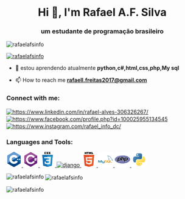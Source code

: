 <h1 align="center">Hi 👋, I'm Rafael A.F. Silva</h1>
<h3 align="center">um estudante de programação brasileiro</h3>

<p align="left"> <img src="https://komarev.com/ghpvc/?username=rafaelafsinfo&label=visitantes&color=660066&style=flat" alt="rafaelafsinfo" /> </p>

<p align="left"> <a href="https://github.com/ryo-ma/github-profile-trophy"><img src="https://github-profile-trophy.vercel.app/?username=rafaelafsinfo" alt="rafaelafsinfo" /></a> </p>

- 🌱 estou aprendendo atualmente **python,c#,html,css,php,My sql**

- 📫 How to reach me **rafaell.freitas2017@gmail.com**

<h3 align="left">Connect with me:</h3>
<p align="left">
<a href="https://linkedin.com/in/https://www.linkedin.com/in/rafael-alves-306326267/" target="blank"><img align="center" src="https://raw.githubusercontent.com/rahuldkjain/github-profile-readme-generator/master/src/images/icons/Social/linked-in-alt.svg" alt="https://www.linkedin.com/in/rafael-alves-306326267/" height="30" width="40" /></a>
<a href="https://fb.com/https://www.facebook.com/profile.php?id=100025955134545" target="blank"><img align="center" src="https://raw.githubusercontent.com/rahuldkjain/github-profile-readme-generator/master/src/images/icons/Social/facebook.svg" alt="https://www.facebook.com/profile.php?id=100025955134545" height="30" width="40" /></a>
<a href="https://instagram.com/https://www.instagram.com/rafael_info_dc/" target="blank"><img align="center" src="https://raw.githubusercontent.com/rahuldkjain/github-profile-readme-generator/master/src/images/icons/Social/instagram.svg" alt="https://www.instagram.com/rafael_info_dc/" height="30" width="40" /></a>
</p>

<h3 align="left">Languages and Tools:</h3>
<p align="left"> <a href="https://www.w3schools.com/cpp/" target="_blank" rel="noreferrer"> <img src="https://raw.githubusercontent.com/devicons/devicon/master/icons/cplusplus/cplusplus-original.svg" alt="cplusplus" width="40" height="40"/> </a> <a href="https://www.w3schools.com/cs/" target="_blank" rel="noreferrer"> <img src="https://raw.githubusercontent.com/devicons/devicon/master/icons/csharp/csharp-original.svg" alt="csharp" width="40" height="40"/> </a> <a href="https://www.w3schools.com/css/" target="_blank" rel="noreferrer"> <img src="https://raw.githubusercontent.com/devicons/devicon/master/icons/css3/css3-original-wordmark.svg" alt="css3" width="40" height="40"/> </a> <a href="https://www.djangoproject.com/" target="_blank" rel="noreferrer"> <img src="https://cdn.worldvectorlogo.com/logos/django.svg" alt="django" width="40" height="40"/> </a> <a href="https://www.w3.org/html/" target="_blank" rel="noreferrer"> <img src="https://raw.githubusercontent.com/devicons/devicon/master/icons/html5/html5-original-wordmark.svg" alt="html5" width="40" height="40"/> </a> <a href="https://www.mysql.com/" target="_blank" rel="noreferrer"> <img src="https://raw.githubusercontent.com/devicons/devicon/master/icons/mysql/mysql-original-wordmark.svg" alt="mysql" width="40" height="40"/> </a> <a href="https://www.php.net" target="_blank" rel="noreferrer"> <img src="https://raw.githubusercontent.com/devicons/devicon/master/icons/php/php-original.svg" alt="php" width="40" height="40"/> </a> <a href="https://www.python.org" target="_blank" rel="noreferrer"> <img src="https://raw.githubusercontent.com/devicons/devicon/master/icons/python/python-original.svg" alt="python" width="40" height="40"/> </a> </p>

<p><img align="left" src="https://github-readme-stats.vercel.app/api/top-langs?username=rafaelafsinfo&show_icons=true&theme=cobalt&locale=pt-br&layout=compact" alt="rafaelafsinfo" /></p>

<p>&nbsp;<img align="center" src="https://github-readme-stats.vercel.app/api?username=rafaelafsinfo&show_icons=true&theme=cobalt&title_color=000000&locale=pt-br" alt="rafaelafsinfo" /></p>

<p><img align="center" src="https://github-readme-streak-stats.herokuapp.com/?user=rafaelafsinfo&theme=highcontrast" alt="rafaelafsinfo" /></p>
